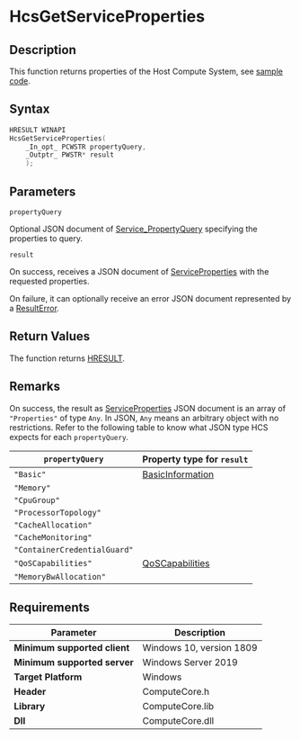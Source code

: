 # HcsGetServiceProperties

## Description

This function returns properties of the Host Compute System, see [sample code](./ServiceSample.md#GetServiceProperties).

## Syntax

```cpp
HRESULT WINAPI
HcsGetServiceProperties(
    _In_opt_ PCWSTR propertyQuery,
    _Outptr_ PWSTR* result
    );
```

## Parameters

`propertyQuery`

Optional JSON document of [Service_PropertyQuery](./../SchemaReference.md#Service_PropertyQuery) specifying the properties to query.

`result`

On success, receives a JSON document of [ServiceProperties](./../SchemaReference.md#ServiceProperties) with the requested properties.

On failure, it can optionally receive an error JSON document represented by a [ResultError](./../SchemaReference.md#ResultError).


## Return Values

The function returns [HRESULT](./HCSHResult.md).

## Remarks

On success, the result as [ServiceProperties](./../SchemaReference.md#ServiceProperties) JSON document is an array of `"Properties"` of type `Any`. In JSON, `Any` means an arbitrary object with no restrictions. Refer to the following table to know what JSON type HCS expects for each `propertyQuery`.

|`propertyQuery`|Property type for `result`|
|---|---|
|`"Basic"`|[BasicInformation](./../SchemaReference.md#BasicInformation)|
|`"Memory"`||
|`"CpuGroup"`||
|`"ProcessorTopology"`||
|`"CacheAllocation"`||
|`"CacheMonitoring"`||
|`"ContainerCredentialGuard"`||
|`"QoSCapabilities"`|[QoSCapabilities](./../SchemaReference.md#QoSCapabilities)|
|`"MemoryBwAllocation"`||

## Requirements

|Parameter|Description|
|---|---|
| **Minimum supported client** | Windows 10, version 1809 |
| **Minimum supported server** | Windows Server 2019 |
| **Target Platform** | Windows |
| **Header** | ComputeCore.h |
| **Library** | ComputeCore.lib |
| **Dll** | ComputeCore.dll |